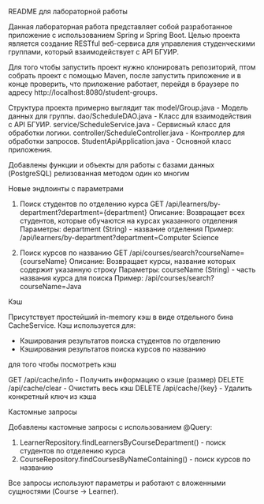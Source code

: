 README для лабораторной работы

Данная лабораторная работа представляет собой разработанное приложение с использованием Spring и Spring Boot. Целью проекта является создание RESTful веб-сервиса для управления студенческими группами, который взаимодействует с API БГУИР.

Для того чтобы запустить проект нужно клонировать репозиторий, птом собрать проект с помощью Maven, после запустить приложение и в конце проверить, что приложение работает, перейдя в браузере по адресу http://localhost:8080/student-groups.

Структура проекта примерно выглядит так
  model/Group.java - Модель данных для группы.
  dao/ScheduleDAO.java - Класс для взаимодействия с API БГУИР.
  service/ScheduleService.java - Сервисный класс для обработки логики.
  controller/ScheduleController.java - Контроллер для обработки запросов.
  StudentApiApplication.java - Основной класс приложения.

Добавлены функции и объекты для работы с базами данных (PostgreSQL) релизованная методом один ко многим

Новые эндпоинты с параметрами

1. Поиск студентов по отделению курса
GET /api/learners/by-department?department={department}
Описание: Возвращает всех студентов, которые обучаются на курсах указанного отделения
Параметры: department (String) - название отделения
Пример: /api/learners/by-department?department=Computer Science

2. Поиск курсов по названию
GET /api/courses/search?courseName={courseName}
Описание: Возвращает курсы, название которых содержит указанную строку
Параметры: courseName (String) - часть названия курса для поиска
Пример: /api/courses/search?courseName=Java

Кэш

Присутствует простейший in-memory кэш в виде отдельного бина CacheService. Кэш используется для:
- Кэширования результатов поиска студентов по отделению
- Кэширования результатов поиска курсов по названию

для того чтобы посмотреть кэш

GET /api/cache/info - Получить информацию о кэше (размер)
DELETE /api/cache/clear - Очистить весь кэш
DELETE /api/cache/{key} - Удалить конкретный ключ из кэша

Кастомные запросы

Добавлены кастомные запросы с использованием @Query:

1. LearnerRepository.findLearnersByCourseDepartment() - поиск студентов по отделению курса
2. CourseRepository.findCoursesByNameContaining() - поиск курсов по названию

Все запросы используют параметры и работают с вложенными сущностями (Course -> Learner).